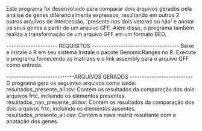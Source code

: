 

Este programa foi desenvolvido para comparar dois arquivos gerados pela analise de genes diferencialmente expressos, resultando em outros 2 outros arquivos de intercessão, 'presente nos dois vetores ou não' e anotar os seus genes a partir de um arquivo GFF. Além disso, o programa também realiza a transformação de um arquivo GFF em um formato BED.


--------------------- REQUISITOS ------------------------------------
Baixe e instale o R em seu sistema
Instale o pacote GenomicRanges no R.
Execute o programa fornecendo as matrizes e o link assembly para o arquivo GFF como entrada.

----------------------------ARQUIVOS GERADOS --------------------------
O programa gera os seguintes arquivos como saída:
resultados_presente_all.tsv: Contém os resultados da comparação dos dois arquivos frtc, incluindo os elementos presentes.
resultados_nao_presente_all.tsv: Contém os resultados da comparação dos dois arquivos frtc, incluindo os elementos ausentes.
resultados_presente_all.csv: Contém a nova matriz resultante com a anotação dos genes.
